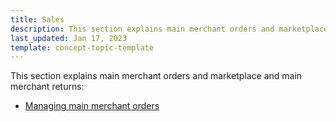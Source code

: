 ```yaml
---
title: Sales
description: This section explains main merchant orders and marketplace and main merchant returns.
last_updated: Jan 17, 2023
template: concept-topic-template
---
```

This section explains main merchant orders and marketplace and main merchant returns:

* [Managing main merchant orders](/docs/marketplace/user/back-office-user-guides/202212.0/sales/managing-main-merchant-orders.html)
